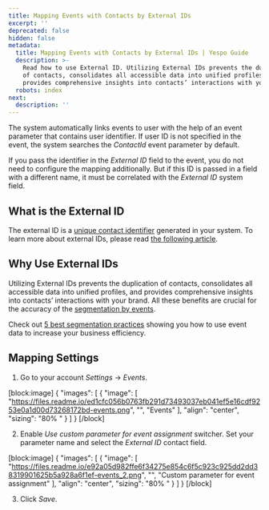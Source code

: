 ```yaml
---
title: Mapping Events with Contacts by External IDs
excerpt: ''
deprecated: false
hidden: false
metadata:
  title: Mapping Events with Contacts by External IDs | Yespo Guide
  description: >-
    Read how to use External ID. Utilizing External IDs prevents the duplication
    of contacts, consolidates all accessible data into unified profiles, and
    provides comprehensive insights into contacts’ interactions with your brand.
  robots: index
next:
  description: ''
---
```

The system automatically links events to user with the help of an event parameter that contains user identifier. If user ID is not specified in the event, the system searches the _ContactId_ event parameter by default.

If you pass the identifier in the _External ID_ field to the event, you do not need to configure the mapping additionally. But if this ID is passed in a field with a different name, it must be correlated with the _External ID_ system field.

## What is the External ID

The external ID is a [unique contact identifier](https://docs.yespo.io/docs/customer-identifiers-and-matching) generated in your system. To learn more about external IDs, please read [the following article](https://docs.yespo.io/docs/external-id-creating-and-updating-users).

## Why Use External IDs

Utilizing External IDs prevents the duplication of contacts, consolidates all accessible data into unified profiles, and provides comprehensive insights into contacts’ interactions with your brand. All these benefits are crucial for the accuracy of the [segmentation by events](https://docs.yespo.io/docs/how-to-use-event-segmentation).

Check out [5 best segmentation practices](https://yespo.io/blog/advanced-segmentation-marketing-automation-applications-and-examples) showing you how to use event data to increase your business efficiency.

## Mapping Settings

1. Go to your account _Settings_ → _Events_.

[block:image]
{
  "images": [
    {
      "image": [
        "https://files.readme.io/ed1cfc056b0763fb291d73493037eb041ef5e16cdf9253e0a1d00d73268172bd-events.png",
        "",
        "Events"
      ],
      "align": "center",
      "sizing": "80% "
    }
  ]
}
[/block]


2. Enable _Use custom parameter for event assignment_ switcher. Set your parameter name and select the _External ID_ contact field.

[block:image]
{
  "images": [
    {
      "image": [
        "https://files.readme.io/e92a05d982ffe6f34275e854c6f5c923c925dd2dd38319901625b5a928a6f1ef-events_2.png",
        "",
        "Custom parameter for event assignment"
      ],
      "align": "center",
      "sizing": "80% "
    }
  ]
}
[/block]


3. Click _Save_.